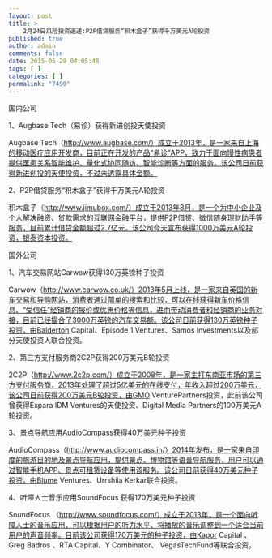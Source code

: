 ```yaml
---
layout: post
title: >
    2月24日风险投资速递:P2P借贷服务“积木盒子”获得千万美元A轮投资
published: true
author: admin
comments: false
date: 2015-05-29 04:05:48
tags: [ ]
categories: [ ]
permalink: "7490"
---
```



国内公司

1、Augbase Tech（易诊）获得新进创投天使投资

Augbase Tech（http://www.augbase.com/）成立于2013年，是一家来自上海的移动医疗应用开发商，目前正在开发的产品“易诊”APP，致力于面向慢性病患者提供医患关系智能维护、量化式协同随访、智能诊断等方面的服务。该公司日前获得新进创投的天使投资，不过未透露具体金额。

2、P2P借贷服务“积木盒子”获得千万美元A轮投资

积木盒子（http://www.jimubox.com/）成立于2013年8月，是一个为中小企业及个人解决融资、贷款需求的互联网金融平台，提供P2P借贷、微信随身理财助手等服务，目前累计借贷金额超过2.7亿元。该公司今天宣布获得1000万美元A轮投资，银泰资本投资。

国外公司

1、汽车交易网站Carwow获得130万英镑种子投资

Carwow（http://www.carwow.co.uk/）2013年5月上线，是一家来自英国的新车交易和导购网站，消费者通过简单的搜索和比较，可以在线获得新车价格信息、“受信任”经销商的报价或优惠价格等信息，进而带动消费者和经销商的业务对接，目前已经撮合了3000万英镑的汽车交易额。该公司日前获得130万英镑种子投资，由Balderton Capital、Episode 1 Ventures、Samos Investments以及部分天使投资人联合投资。

2、第三方支付服务商2C2P获得200万美元B轮投资

2C2P（http://www.2c2p.com/）成立于2008年，是一家主打东南亚市场的第三方支付服务商，2013年处理了超过5亿美元的在线支付，年收入超过200万美元，该公司日前获得200万美元B轮投资，由GMO VenturePartners投资，此前该公司曾获得Expara IDM Ventures的天使投资、Digital Media Partners的100万美元A轮投资。

3、景点导航应用AudioCompass获得40万美元种子投资

AudioCompass（http://www.audiocompass.in/）2014年发布，是一家来自印度的旅游目的地及景点导航应用，提供景点、博物馆等语音导航服务，用户可以通过智能手机APP、景点可租赁设备等使用该服务。该公司日前获得40万美元种子投资，由Blume Ventures、Urrshila Kerkar联合投资。

4、听障人士音乐应用SoundFocus 获得170万美元种子投资

SoundFocus （http://www.soundfocus.com/）成立于2013年，是一个面向听障人士的音乐应用，可以根据用户的听力水平、将播放的音乐调整到一个适合当前用户的声音频率。目前该公司获得170万美元的种子投资，由Kapor Capital 、Greg Badros 、RTA Capital、Y Combinator、 VegasTechFund等联合投资。